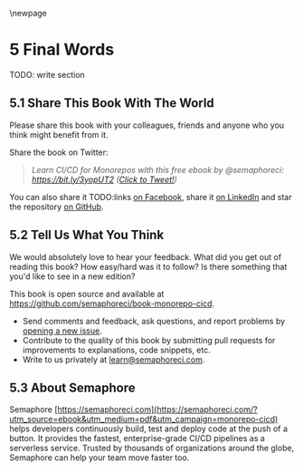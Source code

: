 \newpage

# 5 Final Words

TODO: write section

## 5.1 Share This Book With The World

Please share this book with your colleagues, friends and anyone who you think might benefit from it.

Share the book on Twitter:

> _Learn CI/CD for Monorepos with this free ebook by @semaphoreci: https://bit.ly/3yopUT2 ([Click to Tweet!](https://ctt.ac/dL5z4))_

You can also share it TODO:links
[on Facebook](https://www.facebook.com/sharer/sharer.php?u=https://bit.ly/3yopUT2), share it [on
LinkedIn](https://www.linkedin.com/shareArticle?mini=true&url=https://bit.ly/3yopUT2) and star the repository
[on GitHub](https://github.com/semaphoreci/book-monorepo-cicd).

## 5.2 Tell Us What You Think

We would absolutely love to hear your feedback. What did you get out of reading this book? How easy/hard was it to follow? Is there something that you'd like to see in a new edition?

This book is open source and available at
<https://github.com/semaphoreci/book-monorepo-cicd>.

- Send comments and feedback, ask questions, and report problems by
[opening a new issue](https://github.com/semaphoreci/book-monorepo-cicd/issues).
- Contribute to the quality of this book by submitting pull requests for improvements to explanations, code snippets, etc.
- Write to us privately at <learn@semaphoreci.com>.

## 5.3 About Semaphore

Semaphore [https://semaphoreci.com](https://semaphoreci.com/?utm_source=ebook&utm_medium=pdf&utm_campaign=monorepo-cicd) helps developers continuously build, test and deploy code at the push of a button. It provides the fastest, enterprise-grade CI/CD pipelines as a serverless service. Trusted by thousands of organizations around the globe, Semaphore can help your team move faster too.
